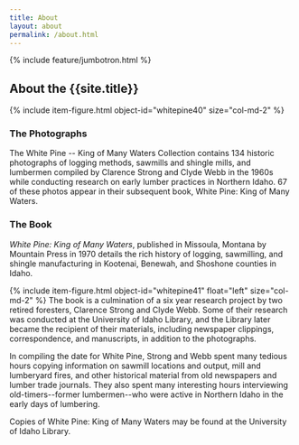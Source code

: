 ```yaml
---
title: About
layout: about
permalink: /about.html
---
```

{% include feature/jumbotron.html %} 

## About the {{site.title}}
{% include item-figure.html object-id="whitepine40" size="col-md-2"  %}

### The Photographs

The White Pine -- King of Many Waters Collection contains 134 historic photographs of logging methods, sawmills and shingle mills, and lumbermen compiled by Clarence Strong and Clyde Webb in the 1960s while conducting research on early lumber practices in Northern Idaho. 67 of these photos appear in their subsequent book, White Pine: King of Many Waters.

### The Book

*White Pine: King of Many Waters*, published in Missoula, Montana by Mountain Press in 1970 details the rich history of logging, sawmilling, and shingle manufacturing in Kootenai, Benewah, and Shoshone counties in Idaho. 

{% include item-figure.html object-id="whitepine41" float="left" size="col-md-2" %}
The book is a culmination of a six year research project by two retired foresters, Clarence Strong and Clyde Webb. Some of their research was conducted at the University of Idaho Library, and the Library later became the recipient of their materials, including newspaper clippings, correspondence, and manuscripts, in addition to the photographs.

In compiling the date for White Pine, Strong and Webb spent many tedious hours copying information on sawmill locations and output, mill and lumberyard fires, and other historical material from old newspapers and lumber trade journals. They also spent many interesting hours interviewing old-timers--former lumbermen--who were active in Northern Idaho in the early days of lumbering. 

Copies of White Pine: King of Many Waters may be found at the University of Idaho Library. 

<div class="clearfix"></div>

